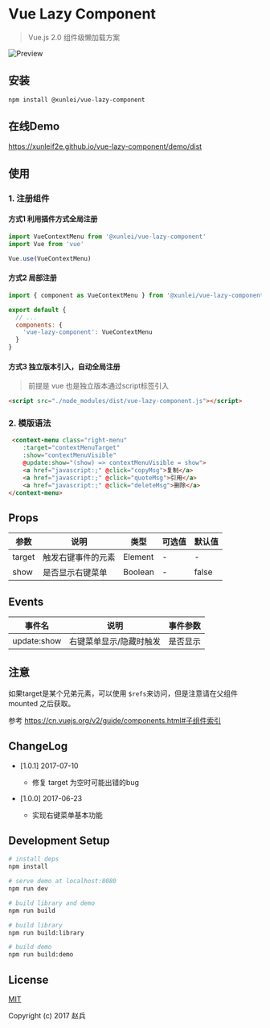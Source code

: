 # Vue Lazy Component

> Vue.js 2.0 组件级懒加载方案

![Preview](https://github.com/binggg/vue-lazy-component/blob/master/demo/assets/demo.jpeg?raw=true)

## 安装
```
npm install @xunlei/vue-lazy-component
```

## 在线Demo

https://xunleif2e.github.io/vue-lazy-component/demo/dist

## 使用

### 1. 注册组件

#### 方式1 利用插件方式全局注册

```javascript
import VueContextMenu from '@xunlei/vue-lazy-component'
import Vue from 'vue'

Vue.use(VueContextMenu)
```
#### 方式2 局部注册

```javascript
import { component as VueContextMenu } from '@xunlei/vue-lazy-component'

export default {
  // ...
  components: {
    'vue-lazy-component': VueContextMenu
  }
}
```

#### 方式3 独立版本引入，自动全局注册
> 前提是 vue 也是独立版本通过script标签引入

```html
<script src="./node_modules/dist/vue-lazy-component.js"></script>
```

### 2. 模版语法
```html
 <context-menu class="right-menu"
    :target="contextMenuTarget"
    :show="contextMenuVisible"
    @update:show="(show) => contextMenuVisible = show">
    <a href="javascript:;" @click="copyMsg">复制</a>
    <a href="javascript:;" @click="quoteMsg">引用</a>
    <a href="javascript:;" @click="deleteMsg">删除</a>
</context-menu>
```

## Props

| 参数                    | 说明  | 类型 | 可选值 | 默认值 |
|-------------------------|-------|------|--------|--------|
| target | 触发右键事件的元素  | Element | -      | -      |
| show | 是否显示右键菜单  | Boolean | -      | false      |


## Events

| 事件名                    | 说明  | 事件参数
|-------------------------|-------|------|
| update:show | 右键菜单显示/隐藏时触发  | 是否显示 |


## 注意

如果target是某个兄弟元素，可以使用 `$refs`来访问，但是注意请在父组件mounted 之后获取。

参考 https://cn.vuejs.org/v2/guide/components.html#子组件索引


## ChangeLog
- [1.0.1] 2017-07-10
  - 修复 target 为空时可能出错的bug

- [1.0.0] 2017-06-23
  - 实现右键菜单基本功能

## Development Setup

``` bash
# install deps
npm install

# serve demo at localhost:8080
npm run dev

# build library and demo
npm run build

# build library
npm run build:library

# build demo
npm run build:demo
```

## License

[MIT](http://opensource.org/licenses/MIT)

Copyright (c) 2017 赵兵
